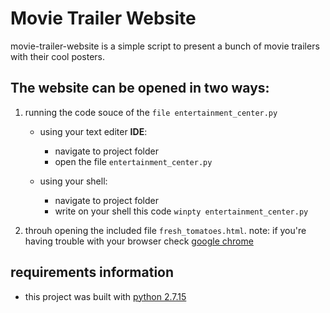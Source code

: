 # Movie Trailer Website
movie-trailer-website is a simple script to present a bunch of movie trailers with their cool posters.

## The website can be opened in two ways:
1. running the code souce of the `file entertainment_center.py`
    - using your text editer **IDE**:
        - navigate to project folder
	    - open the file `entertainment_center.py`

    - using your shell:
	    - navigate to project folder
	    - write on your shell this code `winpty entertainment_center.py`

2. throuh opening the included file `fresh_tomatoes.html`.
	note: if you're having trouble with your browser check [google chrome](https://www.google.com/chrome/?brand=CHBD&gclid=Cj0KCQjwlqLdBRCKARIsAPxTGaVuraeNO-5MW1DNooIDb7Jhjj1TuNweG3zpB-_x4-kaTWQNT9dW27YaAjmsEALw_wcB&gclsrc=aw.ds&dclid=CMCA1ZK01d0CFVKNGwodtLoAcA)


## requirements information
- this project was built with [python 2.7.15](https://www.python.org/downloads/windows/)